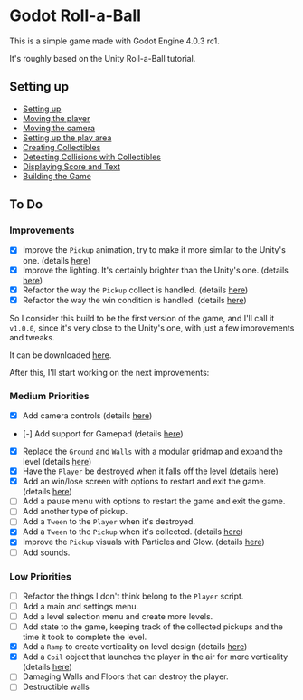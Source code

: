# Godot Roll-a-Ball

This is a simple game made with Godot Engine 4.0.3 rc1.

It's roughly based on the Unity Roll-a-Ball tutorial.

## Setting up

* [Setting up](docs/setting-up.md)
* [Moving the player](docs/moving-the-player.md)
* [Moving the camera](docs/moving-the-camera.md)
* [Setting up the play area](docs/setting-up-the-play-area.md)
* [Creating Collectibles](docs/creating-collectibles.md)
* [Detecting Collisions with Collectibles](docs/detecting-collisions-with-collectibles.md)
* [Displaying Score and Text](docs/displaying-score-and-text.md)
* [Building the Game](docs/building-the-game.md)

## To Do

### Improvements

- [x] Improve the `Pickup` animation, try to make it more similar to the Unity's one. (details [here](docs/improvements.md#pickup-animation))
- [x] Improve the lighting. It's certainly brighter than the Unity's one. (details [here](docs/improvements.md#improving-the-lighting))
- [x] Refactor the way the `Pickup` collect is handled. (details [here](docs/improvements.md#refactoring-the-pickup-collect))
- [x] Refactor the way the win condition is handled. (details [here](docs/improvements.md#refactoring-the-win-condition))

So I consider this build to be the first version of the game, and I'll call it `v1.0.0`, since it's very close to the Unity's one, with just a few improvements and tweaks.

It can be downloaded [here](https://github.com/jrenato/godot-roll-a-ball/releases/tag/1.0.0).

After this, I'll start working on the next improvements:
### Medium Priorities

- [x] Add camera controls (details [here](docs/medium-priorities.md#camera-controls))
- [-] Add support for Gamepad (details [here](docs/medium-priorities.md#gamepad-support))
- [x] Replace the `Ground` and `Walls` with a modular gridmap and expand the level (details [here](docs/medium-priorities.md#modular-gridmap))
- [x] Have the `Player` be destroyed when it falls off the level (details [here](docs/medium-priorities.md#player-death-and-respawn))
- [x] Add an win/lose screen with options to restart and exit the game. (details [here](docs/medium-priorities.md#losing-and-restarting-the-level))
- [ ] Add a pause menu with options to restart the game and exit the game.
- [ ] Add another type of pickup.
- [ ] Add a `Tween` to the `Player` when it's destroyed.
- [x] Add a `Tween` to the `Pickup` when it's collected. (details [here](docs/medium-priorities.md#animate-pickup-collected))
- [x] Improve the `Pickup` visuals with Particles and Glow. (details [here](docs/medium-priorities.md#improve-pickup-visuals))
- [ ] Add sounds.

### Low Priorities

- [ ] Refactor the things I don't think belong to the `Player` script.
- [ ] Add a main and settings menu.
- [ ] Add a level selection menu and create more levels.
- [ ] Add state to the game, keeping track of the collected pickups and the time it took to complete the level.
- [x] Add a `Ramp` to create verticality on level design (details [here](docs/low-priorities.md#add-a-ramp-to-create-verticality-on-level-design))
- [x] Add a `Coil` object that launches the player in the air for more verticality (details [here](docs/low-priorities.md#add-a-coil-object-that-launches-the-player-in-the-air-for-more-verticality))
- [ ] Damaging Walls and Floors that can destroy the player.
- [ ] Destructible walls

